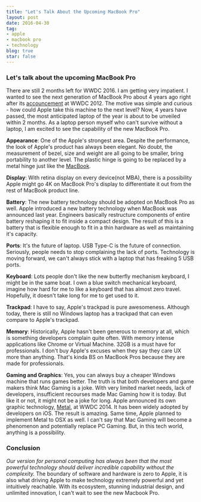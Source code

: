 ```yaml
---
title: "Let's Talk About the Upcoming MacBook Pro"
layout: post
date: 2016-04-30 
tag:
- apple 
- macbook pro
- technology
blog: true
star: false
---
```


### Let's talk about the upcoming MacBook Pro

There are still 2 months left for WWDC 2016. I am getting very impatient. I wanted to see the next generation of MacBook Pro about 4 years ago right after its <a href="https://www.youtube.com/watch?v=904g_jrsryw" target="_blank">accouncement</a> at WWDC 2012. The motive was simple and curious - how could Apple take this machine to the next level? Now, 4 years have passed, the most anticipated laptop of the year is about to be unveiled within 2 months. As a laptop person myself who can't survive without a laptop, I am excited to see the capability of the new MacBook Pro.

**Appearance**: One of the Apple's strongest area. Despite the performance, the look of Apple's product has always been elegant. No doubt, the measurement of bezel, size and weight are all going to be smaller, bring portability to another level. The plastic hinge is going to be replaced by a metal hinge just like the <a href="https://www.youtube.com/watch?v=CrBT6k7RMao" target="_blank">MacBook</a>.

**Display**: With retina display on every device(not MBA), there is a possibility Apple might go 4K on MacBook Pro's display to differentiate it out from the rest of MacBook product line.

**Battery**: The new battery technology should be adopted on MacBook Pro as well. Apple introduced a new battery technology when MacBook was announced last year. Engineers basically restructure components of entire battery reshaping it to fit inside a compact design. The result of this is a battery that is flexible enough to fit in a thin hardware as well as maintaining it's capacity.

**Ports**: It's the future of laptop. USB Type-C is the future of connection. Seriously, people needs to stop complaining the lack of ports. Technology is moving forward, we can't always stick with a laptop that has freaking 5 USB ports.

**Keyboard**: Lots people don't like the new butterfly mechanism keyboard, I might be in the same boat. I own a blue switch mechanical keyboard, imagine how hard for me to like a keyboard that has almost zero travel. Hopefully, it doesn't take long for me to get used to it.

**Trackpad**: I have to say, Apple's trackpad is pure awesomeness. Although today, there is still no Windows laptop has a trackpad that can even compare to Apple's trackpad.

**Memory**: Historically, Apple hasn't been generous to memory at all, which is something developers complain quite often. With memory intense applications like Chrome or Virtual Machine. 32GB is a must have for professionals. I don't buy Apple's excuses when they say they care UX more than anything. That's kinda BS on MacBook Pros because they are made for professionals.

**Gaming and Graphics**: Yes, you can always buy a cheaper Windows machine that runs games better. The truth is that both developers and game makers think Mac Gaming is a joke. With very limited market needs, lack of developers, insufficient recourses made Mac Gaming how it is today. But like it or not, it might not be a joke for long. Apple announced its own graphic technology, <a href="https://developer.apple.com/metal/" target="_blank">Metal</a>, at WWDC 2014. It has been widely adopted by developers on iOS. The result is amazing. Same time, Apple planned to implement Metal to OSX as well. I can't say that Mac Gaming will become a phenomenon and potentially replace PC Gaming. But, in this tech world, anything is a possibility.

### Conclusion

*Our version for personal computing has always been that the most powerful technology should deliver incredible capability without the complexity.* The boundary of software and hardware is zero to Apple, it is also what driving Apple to make technology extremely powerful and yet intuitively reachable. With its ecosystem, stunning industrial design, and unlimited innovation, I can't wait to see the new Macbook Pro.
